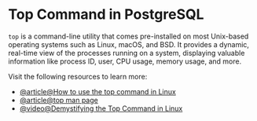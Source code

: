 # Top Command in PostgreSQL

`top` is a command-line utility that comes pre-installed on most Unix-based operating systems such as Linux, macOS, and BSD. It provides a dynamic, real-time view of the processes running on a system, displaying valuable information like process ID, user, CPU usage, memory usage, and more.

Visit the following resources to learn more:

- [@article@How to use the top command in Linux](https://phoenixnap.com/kb/top-command-in-linux)
- [@article@top man page](https://man7.org/linux/man-pages/man1/top.1.html)
- [@video@Demystifying the Top Command in Linux](https://www.youtube.com/watch?v=WsR11EGF9PA)